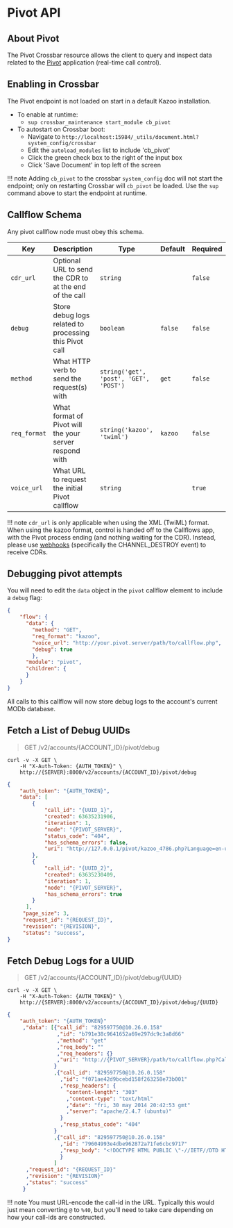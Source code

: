 # Pivot API

## About Pivot

The Pivot Crossbar resource allows the client to query and inspect data related to the [Pivot](../../pivot/doc/README.md) application (real-time call control).

## Enabling in Crossbar

The Pivot endpoint is not loaded on start in a default Kazoo installation.

* To enable at runtime:
    * `sup crossbar_maintenance start_module cb_pivot`
* To autostart on Crossbar boot:
    * Navigate to `http://localhost:15984/_utils/document.html?system_config/crossbar`
    * Edit the `autoload_modules` list to include 'cb_pivot'
    * Click the green check box to the right of the input box
    * Click 'Save Document' in top left of the screen

!!! note
    Adding `cb_pivot` to the crossbar `system_config` doc will not start the endpoint; only on restarting Crossbar will `cb_pivot` be loaded. Use the `sup` command above to start the endpoint at runtime.

## Callflow Schema

Any pivot callflow node must obey this schema.

Key | Description | Type | Default | Required
--- | ----------- | ---- | ------- | --------
`cdr_url` | Optional URL to send the CDR to at the end of the call | `string` |   | `false`
`debug` | Store debug logs related to processing this Pivot call | `boolean` | `false` | `false`
`method` | What HTTP verb to send the request(s) with | `string('get', 'post', 'GET', 'POST')` | `get` | `false`
`req_format` | What format of Pivot will the your server respond with | `string('kazoo', 'twiml')` | `kazoo` | `false`
`voice_url` | What URL to request the initial Pivot callflow | `string` |   | `true`

!!! note
    `cdr_url` is only applicable when using the XML (TwiML) format. When using the kazoo format, control is handed off to the Callflows app, with the Pivot process ending (and nothing waiting for the CDR). Instead, please use [webhooks](./webhooks.md) (specifically the CHANNEL_DESTROY event) to receive CDRs.

## Debugging pivot attempts

You will need to edit the `data` object in the `pivot` callflow element to include a `debug` flag:

```json
{
    "flow": {
      "data": {
        "method": "GET",
        "req_format": "kazoo",
        "voice_url": "http://your.pivot.server/path/to/callflow.php",
        "debug": true
        },
      "module": "pivot",
      "children": {
      }
    }
}
```

All calls to this callflow will now store debug logs to the account's current MODb database.


## Fetch a List of Debug UUIDs

> GET /v2/accounts/{ACCOUNT_ID}/pivot/debug

```shell
curl -v -X GET \
    -H "X-Auth-Token: {AUTH_TOKEN}" \
    http://{SERVER}:8000/v2/accounts/{ACCOUNT_ID}/pivot/debug
```

```json
{
    "auth_token": "{AUTH_TOKEN}",
    "data": [
        {
            "call_id": "{UUID_1}",
            "created": 63635231906,
            "iteration": 1,
            "node": "{PIVOT_SERVER}",
            "status_code": "404",
            "has_schema_errors": false,
            "uri": "http://127.0.0.1/pivot/kazoo_4786.php?Language=en-us&Caller-ID-Number=user_suyt9r93ng&Caller-ID-Name=user_suyt9r93ng&Direction=inbound&Api-Version=2015-03-01&To-Realm={SIP_REALM}&To=4786&From-Realm={SIP_REALM}&From=user_suyt9r93ng&Account-ID={ACCOUNT_ID}&Call-ID={UUID_1}"
        },
        {
            "call_id": "{UUID_2}",
            "created": 63635230409,
            "iteration": 1,
            "node": "{PIVOT_SERVER}",
            "has_schema_errors": true
        }
      ],
     "page_size": 3,
     "request_id": "{REQUEST_ID}",
     "revision": "{REVISION}",
     "status": "success",
}
```

## Fetch Debug Logs for a UUID

> GET /v2/accounts/{ACCOUNT_ID}/pivot/debug/{UUID}

```shell
curl -v -X GET \
    -H "X-Auth-Token: {AUTH_TOKEN}" \
    http://{SERVER}:8000/v2/accounts/{ACCOUNT_ID}/pivot/debug/{UUID}
```

```json
{
    "auth_token": "{AUTH_TOKEN}"
     ,"data": [{"call_id": "829597750@10.26.0.158"
                ,"id": "b791e38c9641652a69e297dc9c3a8d66"
                ,"method": "get"
                ,"req_body": ""
                ,"req_headers": {}
                ,"uri": "http://{PIVOT_SERVER}/path/to/callflow.php?CallerNumber={CALLER_ID_NUMBER}&CallerName={CALLER_ID_NAME}&Direction=inbound&ApiVersion=2010-04-01&ToRealm={TO_SIP_REALM}&To={DIALED_NUMBER}&FromRealm={FROM_SIP_REALM}&From={SIP_FROM_USER}&AccountSid={ACCOUNT_ID}&CallSid=829597750%4010.26.0.158"
               }
               ,{"call_id": "829597750@10.26.0.158"
                 ,"id": "f071ae42d9bcebd158f263258e73b001"
                 ,"resp_headers": {
                   "content-length": "303"
                   ,"content-type": "text/html"
                   ,"date": "fri, 30 may 2014 20:42:53 gmt"
                   ,"server": "apache/2.4.7 (ubuntu)"
                 }
                 ,"resp_status_code": "404"
               }
               ,{"call_id": "829597750@10.26.0.158"
                 ,"id": "79604993e4dbe962872a71fe6cbc9717"
                 ,"resp_body": "<!DOCTYPE HTML PUBLIC \"-//IETF//DTD HTML 2.0//EN\">\n<html><head>\n<title>404 Not Found</title>\n</head><body>\n<h1>Not Found</h1>\n<p>The requested URL /path/to/callflow.php was not found on this server.</p>\n<hr>\n<address>Apache/2.4.7 (Ubuntu) Server at {PIVOT_SERVER} Port 80</address>\n</body></html>\n"
                 }
               ]
      ,"request_id": "{REQUEST_ID}"
      ,"revision": "{REVISION}"
      ,"status": "success"
     }
```

!!! note
    You must URL-encode the call-id in the URL. Typically this would just mean converting `@` to `%40`, but you'll need to take care depending on how your call-ids are constructed.
